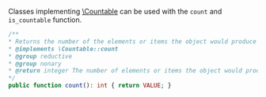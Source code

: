 Classes implementing [\Countable](https://www.php.net/manual/en/class.countable) can be used with the `count` and `is_countable` function.

```php
/**
* Returns the number of the elements or items the object would produce from iteration.
* @implements \Countable::count
* @group reductive
* @group nonary
* @return integer The number of elements or items the object would produce from iteration.
*/
public function count(): int { return VALUE; }
```
